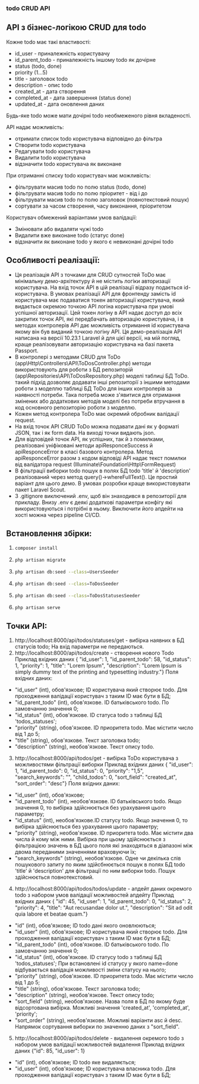 ### todo CRUD API

## API з бізнес-логікою CRUD для todo

Кожне todo має такі властивості:
- id_user - приналежність користувачу
- id_parent_todo - приналежність іншому todo як дочірне
- status (todo, done)
- priority (1...5)
- title - заголовок todo
- description - опис todo
- created_at - дата створення
- completed_at - дата завершення (status done)
- updated_at - дата оновлення даних

Будь-яке todo може мати дочірні todo необмеженого рівня вкладеності.

API надає можливість:
- отримати список todo користувача відповідно до фільтра
- Створити todo користувача
- Редагувати todo користувача
- Видалити todo користувача
- відзначити todo користувача як виконане

При отриманні списку todo користувач має можливість:
- фільтрувати масив todo по полю status (todo, done)
- фільтрувати масив todo по полю пріоритет - від і до
- фільтрувати масив todo по полю заголовок (повнотекстовий пошук)
- сортувати за часом створення, часу виконання, пріоритетом

Користувач обмежений варіантами умов валідації:
- Змінювати або видаляти чужі todo
- Видалити вже виконане todo (статус done)
- відзначити як виконане todo у якого є невиконані дочірні todo

## Особливості реалізації:
- Ця реалізація API з точками для CRUD сутностей ToDo має мінімальну демо-архітектуру й не містить логіки авторизації користувача. На вхід точок API в цій реалізації відразу подається id-користувача. В умовах реалізації API для фронтенду замість id користувача має подаватися токен авторизації користувача, який видається окремою точкою API логіна користувача при умові успішної авторизації. Цей токен логіну в API  надає доступ до всіх закритих точок API, які передбачать авторизацію користувача, і в методах контролерів API дає можливість отримання id користувача якому він був виданий точкою логіну API. Ця демо-реалізація API написана на версії 10.23.1 Laravel й для цієї версії, на мій погляд, краще реалізовувати авторизацію користувача на базі пакета Passport.
- В контролері з методами CRUD для ToDo (app\Http\Controllers\API\ToDosController.php) методи використовують для роботи з БД репозиторій (app\Repositories\API\ToDosRepository.php) моделі таблиці БД ToDo. такий підхід дозволяє додавати інші репозиторії з іншими методами роботи з моделлю таблиці БД ToDo для інших контролерів за наявності потреби. Така потреба може з'явитися для отримання змінених або додаткових методів моделі без потреби втручання в код основного репозиторію роботи з моделлю.
- Кожен метод контролера ToDo має окремий обробник валідації request.
- На вхід точок API CRUD ToDo можна подавати дані як у форматі JSON, так і як form data. На виході точки видають json.
- Для відповідей точок API, як успішних, так й з помилками, реалізовані уніфіковані методи apiResponceSuccess й apiResponceError в класі базового контролера. Метод apiResponceError разом з кодом відповіді API надає текст помилки від валідатора request (Illuminate\Foundation\Http\FormRequest) 
- В фільтрації виборки todo пошук в полях БД todo 'title' й 'description' реалізований через метод query()->whereFullText(). Це простий варіант для цього демо. В умовах розробки краще використовувати пакет Laravel Scout. 
- З .gitignore виключений .env, щоб він знаходився в репозиторії для прикладу. Внизу .env є деякі додаткові параметри конфігу які використовуються і потрібні в ньому. Виключити його апдейти на хості можна через pipeline CI/CD.

## Встановлення збірки:    
1.
    ```sh
    composer install
    ```
2. ```sh
   php artisan migrate
   ```
3.
   ```sh
   php artisan db:seed --class=UsersSeeder
   ```
4.
   ```sh
   php artisan db:seed --class=ToDosSeeder
   ```
5.
    ```sh
    php artisan db:seed --class=ToDosStatusesSeeder
    ```
6.
   ```sh
   php artisan serve
   ```

## Точки API:
1) http://localhost:8000/api/todos/statuses/get - вибірка наявних в БД статусів todo; На вхід параметри не передаються.
2) http://localhost:8000/api/todos/create - створення нового Todo
Приклад вхідних даних { "id_user": 1, "id_parent_todo": 58, "id_status": 1, "priority": 1, "title": "Lorem Ipsum", "description": "Lorem Ipsum is simply dummy text of the printing and typesetting industry."}
Поля вхідних даних:
- "id_user" (int), обов'язкове; ID користувача який створює todo. Для проходження валідації користувач з таким ID має бути в БД;
- "id_parent_todo" (int), обов'язкове. ID батьківського todo. По замовчанню значення 0;
- "id_status" (int), обов'язкове. ID статуса todo з таблиці БД 'todos_statuses'; 
- "priority" (string), обов'язкове. ID приоритета todo. Має містити число від 1 до 5;
- "title" (string), обов'язкове. Текст заголовка todo; 
- "description" (string), необов'язкове. Текст опису todo.
3) http://localhost:8000/api/todos/get - вибірка ToDo користувача з можливостями фільтрації виборки
Приклад вхідних даних { "id_user": 1, "id_parent_todo": 0, "id_status": 0, "priority": "1,5", "search_keywords": "", "child_todos": 0, "sort_field": "created_at", "sort_order": "desc"}
Поля вхідних даних:
- "id_user" (int), обов'язкове;
- "id_parent_todo" (int), необов'язкове. ID батьківського todo. Якщо значення 0, то вибірка здійснюється без урахування цього параметру;
- "id_status" (int), необов'язкове.ID статусу todo. Якщо значення 0, то вибірка здійснюється без урахування цього параметру;
- "priority" (string), необов'язкове. ID приоритета todo. Має містити два числа й кому між ними. Вибірка при цьому здійснюється з фільтрацією значень в БД цього поля які знаходяться в діапазоні між двома переданими значеннями враховуючи їх;
- "search_keywords" (string), необов'язкове. Одне чи декілька слів пошукового запиту по яким здійсбнюється пошук в полях БД todo 'title' й 'description' для фільтрації по ним виборки todo. Пошук здійснюється повнотекстовий.  
4) http://localhost:8000/api/todos/todos/update - апдейт даних окремого todo з набором умов валідації можливостей апдейту
Приклад вхідних даних { "id": 45, "id_user": 1, "id_parent_todo": 0, "id_status": 2, "priority": 4, "title": "Aut recusandae dolor ut.",  "description": "Sit ad odit quia labore et beatae quam."}
- "id" (int), обов'язкове; ID todo дані якого оновлюються;
- "id_user" (int), обов'язкове; ID користувача який створює todo. Для проходження валідації користувач з таким ID має бути в БД;
- "id_parent_todo" (int), обов'язкове. ID батьківського todo. По замовчанню значення 0;
- "id_status" (int), обов'язкове. ID статусу todo з таблиці БД 'todos_statuses'; При встановлені id статусу у якого name=done відбувається валідація можливості зміни статусу на нього;
- "priority" (string), обов'язкове. ID приоритета todo. Має містити число від 1 до 5;
- "title" (string), обов'язкове. Текст заголовка todo; 
- "description" (string), необов'язкове. Текст опису todo;
- "sort_field" (string), необов'язкове. Назва поля в БД по якому буде відсортована вибірка. Можливі значення 'created_at', 'completed_at', 'priority';
- "sort_order" (string), необов'язкове. Можливі варіанти asc й desc. Напрямок сортування виборки по значенню даних з "sort_field". 
5) http://localhost:8000/api/todos/delete - видалення окремого todo з набором умов валідації можливостей видалення
Приклад вхідних даних {"id": 85, "id_user": 1}
- "id" (int), обов'язкове; ID todo яке видаляється;
- "id_user" (int), обов'язкове; ID користувача власника todo. Для проходження валідації користувач з таким ID має бути в БД;

